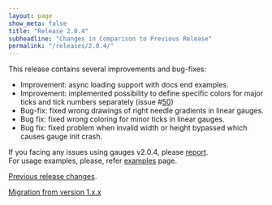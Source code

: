 ```yaml
---
layout: page
show_meta: false
title: "Release 2.0.4"
subheadline: "Changes in Comparison to Previous Release"
permalink: "/releases/2.0.4/"
---
```


This release contains several improvements and bug-fixes:

 - Improvement: async loading support with docs end examples.
 - Improvement: implemented possibility to define specific colors for major ticks and tick numbers separately (issue #[50](https://github.com/Mikhus/canvas-gauges/issues/50))
 - Bug-fix: fixed wrong drawings of right needle gradients in linear gauges.
 - Bug fix: fixed wrong coloring for minor ticks in linear gauges.
 - Bug fix: fixed problem when invalid width or height bypassed which causes gauge init crash.

If you facing any issues using gauges v2.0.4, please [report](https://github.com/Mikhus/canvas-gauges/issues).  
For usage examples, please, refer [examples]({{site.url}}/documentation/examples/) page.

[Previous release changes]({{site.url}}/releases/2.0.3/).

[Migration from version 1.x.x]({{site.url}}/migration/)
